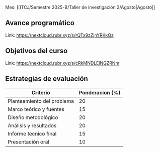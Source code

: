 Mes: [[ITCJ/Semestre 2025-B/Taller de investigación 2/Agosto|Agosto]]

## Avance programático
Link: https://nextcloud.rubr.xyz/s/rQTx9zZjnYRKkQz
## Objetivos del curso
Link: https://nextcloud.rubr.xyz/s/cRkMNDLEiNGZRNm

## Estrategias de evaluación
| Criterio                   | Ponderacion (%) |
| -------------------------- | --------------- |
| Planteamiento del problema | 20              |
| Marco teórico y fuentes    | 15              |
| Diseño metodológico        | 20              |
| Análisis y resultados      | 20              |
| Informe técnico final      | 15              |
| Presentación oral          | 10              |
